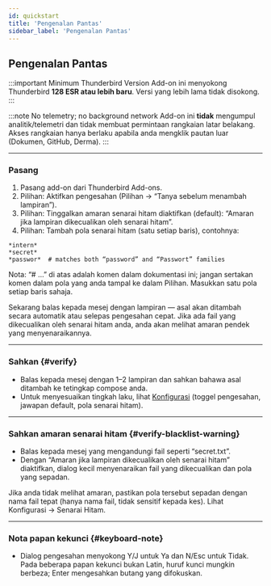 ```yaml
---
id: quickstart
title: 'Pengenalan Pantas'
sidebar_label: 'Pengenalan Pantas'
---
```


## Pengenalan Pantas

:::important Minimum Thunderbird Version
Add-on ini menyokong Thunderbird **128 ESR atau lebih baru**. Versi yang lebih lama tidak disokong.
:::

:::note No telemetry; no background network
Add-on ini **tidak** mengumpul analitik/telemetri dan tidak membuat permintaan rangkaian latar belakang. Akses rangkaian hanya berlaku apabila anda mengklik pautan luar (Dokumen, GitHub, Derma).
:::

---

### Pasang

1. Pasang add-on dari Thunderbird Add-ons.
2. Pilihan: Aktifkan pengesahan (Pilihan → “Tanya sebelum menambah lampiran”).
3. Pilihan: Tinggalkan amaran senarai hitam diaktifkan (default): “Amaran jika lampiran dikecualikan oleh senarai hitam”.
4. Pilihan: Tambah pola senarai hitam (satu setiap baris), contohnya:

```
*intern*
*secret*
*passwor*  # matches both “password” and “Passwort” families
```

Nota: “# …” di atas adalah komen dalam dokumentasi ini; jangan sertakan komen dalam pola yang anda tampal ke dalam Pilihan. Masukkan satu pola setiap baris sahaja.

Sekarang balas kepada mesej dengan lampiran — asal akan ditambah secara automatik atau selepas pengesahan cepat. Jika ada fail yang dikecualikan oleh senarai hitam anda, anda akan melihat amaran pendek yang menyenaraikannya.

---

### Sahkan {#verify}

- Balas kepada mesej dengan 1–2 lampiran dan sahkan bahawa asal ditambah ke tetingkap compose anda.
- Untuk menyesuaikan tingkah laku, lihat [Konfigurasi](configuration) (toggel pengesahan, jawapan default, pola senarai hitam).

---

### Sahkan amaran senarai hitam {#verify-blacklist-warning}

- Balas kepada mesej yang mengandungi fail seperti “secret.txt”.
- Dengan “Amaran jika lampiran dikecualikan oleh senarai hitam” diaktifkan, dialog kecil menyenaraikan fail yang dikecualikan dan pola yang sepadan.

Jika anda tidak melihat amaran, pastikan pola tersebut sepadan dengan nama fail tepat (hanya nama fail, tidak sensitif kepada kes). Lihat Konfigurasi → Senarai Hitam.

---

### Nota papan kekunci {#keyboard-note}

- Dialog pengesahan menyokong Y/J untuk Ya dan N/Esc untuk Tidak. Pada beberapa papan kekunci bukan Latin, huruf kunci mungkin berbeza; Enter mengesahkan butang yang difokuskan.

